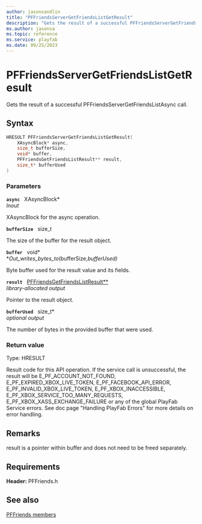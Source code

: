 ```yaml
---
author: jasonsandlin
title: "PFFriendsServerGetFriendsListGetResult"
description: "Gets the result of a successful PFFriendsServerGetFriendsListAsync call."
ms.author: jasonsa
ms.topic: reference
ms.service: playfab
ms.date: 09/25/2023
---
```


# PFFriendsServerGetFriendsListGetResult  

Gets the result of a successful PFFriendsServerGetFriendsListAsync call.  

## Syntax  
  
```cpp
HRESULT PFFriendsServerGetFriendsListGetResult(  
    XAsyncBlock* async,  
    size_t bufferSize,  
    void* buffer,  
    PFFriendsGetFriendsListResult** result,  
    size_t* bufferUsed  
)  
```  
  
### Parameters  
  
**`async`** &nbsp; XAsyncBlock*  
*_Inout_*  
  
XAsyncBlock for the async operation.  
  
**`bufferSize`** &nbsp; size_t  
  
The size of the buffer for the result object.  
  
**`buffer`** &nbsp; void*  
*_Out_writes_bytes_to_(bufferSize,*bufferUsed)*  
  
Byte buffer used for the result value and its fields.  
  
**`result`** &nbsp; [PFFriendsGetFriendsListResult**](../../pffriendstypes/structs/pffriendsgetfriendslistresult.md)  
*library-allocated output*  
  
Pointer to the result object.  
  
**`bufferUsed`** &nbsp; size_t*  
*optional output*  
  
The number of bytes in the provided buffer that were used.  
  
  
### Return value
Type: HRESULT
  
Result code for this API operation. If the service call is unsuccessful, the result will be E_PF_ACCOUNT_NOT_FOUND, E_PF_EXPIRED_XBOX_LIVE_TOKEN, E_PF_FACEBOOK_API_ERROR, E_PF_INVALID_XBOX_LIVE_TOKEN, E_PF_XBOX_INACCESSIBLE, E_PF_XBOX_SERVICE_TOO_MANY_REQUESTS, E_PF_XBOX_XASS_EXCHANGE_FAILURE or any of the global PlayFab Service errors. See doc page "Handling PlayFab Errors" for more details on error handling.
  
## Remarks  
  
result is a pointer within buffer and does not need to be freed separately.
  
## Requirements  
  
**Header:** PFFriends.h
  
## See also  
[PFFriends members](../pffriends_members.md)  

  
  
